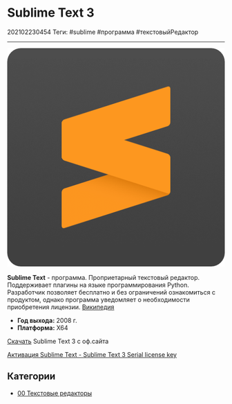 # Sublime Text 3

202102230454
Теги: #sublime #программа #текстовыйРедактор
___
![sublime-logo|100](../assets/sublime-logo.png)

**Sublime Text** - программа. Проприетарный текстовый редактор. Поддерживает плагины на языке программирования Python. Разработчик позволяет бесплатно и без ограничений ознакомиться с продуктом, однако программа уведомляет о необходимости приобретения лицензии. [Википедия](http://ru.wikipedia.org/wiki/Sublime%20Text)

-   **Год выхода:** 2008 г.
-   **Платформа:** X64

[Скачать](https://www.sublimetext.com/3) Sublime Text 3 с оф.сайта

[Активация Sublime Text - Sublime Text 3 Serial license key](https://contentim.ru/post/sublime-text-3-serial-license-key)

## Категории

- [00 Текстовые редакторы](00%20%D0%A2%D0%B5%D0%BA%D1%81%D1%82%D0%BE%D0%B2%D1%8B%D0%B5%20%D1%80%D0%B5%D0%B4%D0%B0%D0%BA%D1%82%D0%BE%D1%80%D1%8B.md)